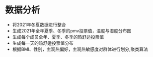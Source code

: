# 数据分析

- 将2021年冬夏数据进行整合
- 生成2021年全年夏季、冬季的pmv投票值，温度与湿度分布图
- 生成每个成员全年、夏季、冬季的热舒适投票值
- 生成每一天的热舒适投票值分布
- 根据BMI、性别，主观热偏好，主观热敏感度对群体进行划分,聚类算法